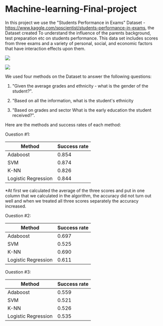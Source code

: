 # Machine-learning-Final-project

In this project we use the "Students Performance in Exams" Dataset -https://www.kaggle.com/spscientist/students-performance-in-exams,
the Dataset created To understand the influence of the parents background, test preparation etc on students performance.
This data set includes scores from three exams and a variety of personal, social, and economic factors that have interaction effects upon them.

![](Images/scale.jpeg)


![](Images/data.jpeg)

We used four methods on the Dataset to answer the following questions:

1) "Given the average grades and ethnicity - what is the gender of the student?".

2) "Based on all the information, what is the student's ethnicity

3) "Based on grades and sector What is the early education the student received?".


Here are the methods and success rates of each method:

Ouestion #1:

| Method        | Success rate |
| ------------- | ------------- |
| Adaboost      | 0.854  |
| SVM           |  0.874  |
| K-NN          | 0.826  |
| Logistic Regression  | 0.844  |


*At first we calculated the average of the three scores and put in one column that we calculated in the algorithm, the accuracy did not turn out well and when we treated all three scores separately the accuracy increased.


Ouestion #2:

| Method        | Success rate |
| ------------- | ------------- |
| Adaboost      | 0.697  |
| SVM           | 0.525  |
| K-NN          | 0.690  |
| Logistic Regression  | 0.611  |


Ouestion #3:

| Method        | Success rate |
| ------------- | ------------- |
| Adaboost      | 0.559  |
| SVM           | 0.521  |
| K-NN          | 0.526  |
| Logistic Regression  | 0.535  |
